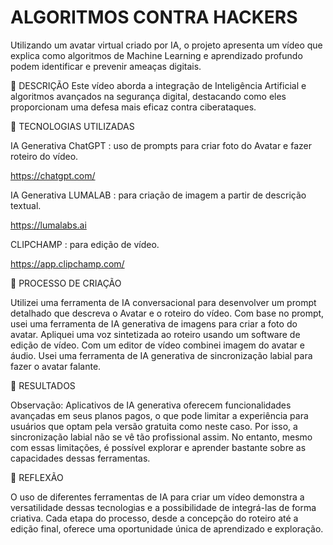 # ALGORITMOS CONTRA HACKERS

Utilizando um avatar virtual criado por IA, o projeto apresenta um vídeo que explica como algoritmos de Machine 
Learning e aprendizado profundo podem identificar e prevenir ameaças digitais.


📒 DESCRIÇÃO
Este vídeo aborda a integração de Inteligência Artificial e algoritmos avançados na segurança digital, destacando como eles proporcionam uma defesa mais eficaz contra ciberataques.

🤖 TECNOLOGIAS UTILIZADAS

IA Generativa ChatGPT : uso de prompts para criar foto do Avatar e fazer roteiro do vídeo.

https://chatgpt.com/

IA Generativa LUMALAB : para criação de imagem a partir de descrição textual.

https://lumalabs.ai

CLIPCHAMP : para edição de vídeo.

https://app.clipchamp.com/



🧐 PROCESSO DE CRIAÇÃO

Utilizei uma ferramenta de IA conversacional para desenvolver um prompt detalhado que descreva o Avatar e o roteiro do vídeo. Com base no prompt, usei uma ferramenta de IA generativa de imagens para criar a foto do avatar. 
Apliquei uma voz sintetizada ao roteiro usando um software de edição de vídeo. 
Com um editor de vídeo combinei imagem do avatar e áudio.
Usei uma ferramenta de IA generativa de sincronização labial para fazer o avatar falante. 





🚀 RESULTADOS

Observação: Aplicativos de IA generativa oferecem funcionalidades avançadas em seus planos pagos, o que pode limitar a experiência para usuários que optam pela versão gratuita como neste caso. Por isso, a sincronização labial não se vê tão profissional assim.
No entanto, mesmo com essas limitações, é possível explorar e aprender bastante sobre as capacidades dessas ferramentas.



💭 REFLEXÃO


O uso de diferentes ferramentas de IA para criar um vídeo demonstra a versatilidade dessas tecnologias e a possibilidade de integrá-las de forma criativa. Cada etapa do processo, desde a concepção do roteiro até a edição final, oferece uma oportunidade única de aprendizado e exploração.





